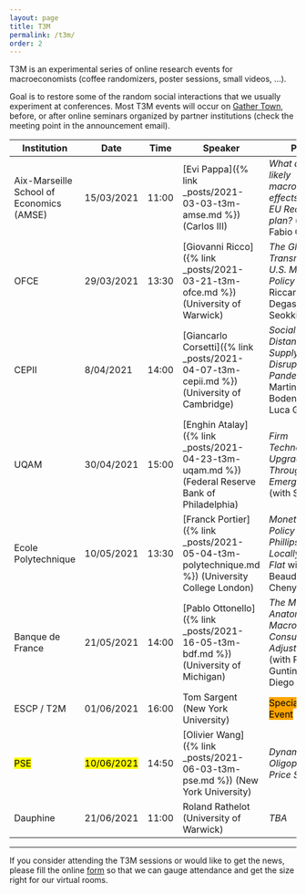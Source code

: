 ```yaml
---
layout: page
title: T3M
permalink: /t3m/
order: 2
---
```


T3M is an experimental series of online research events for macroeconomists (coffee randomizers, poster sessions, small videos, ...). 

Goal is to restore some of the random social interactions that we usually experiment at conferences.
Most T3M events will occur on [Gather Town](https://gather.town/), before, or after online seminars organized by partner institutions (check the meeting point in the announcement email).

| Institution                              | Date                     | Time  | Speaker                                                                                          | Paper                                                                                                |
| ---------------------------------------- | ------------------------ | ----- | ------------------------------------------------------------------------------------------------ | ---------------------------------------------------------------------------------------------------- |
| Aix-Marseille School of Economics (AMSE) | 15/03/2021               | 11:00 | [Evi Pappa]({% link _posts/2021-03-03-t3m-amse.md %})  (Carlos III)                              | *What are the likely macroeconomic effects of the EU Recovery plan?* (with Fabio Canova)             |
| OFCE                                     | 29/03/2021               | 13:30 | [Giovanni Ricco]({% link _posts/2021-03-21-t3m-ofce.md %})  (University of Warwick)              | *The Global Transmission of U.S. Monetary Policy* (with Riccardo Degasperi and Seokki Hong)          |
| CEPII                                    | 8/04/2021                | 14:00 | [Giancarlo Corsetti]({% link _posts/2021-04-07-t3m-cepii.md %}) (University of Cambridge)        | *Social Distancing and Supply Disruptions in a Pandemic* (with Martin Bodenstein and Luca Guerrieri) |
| UQAM                                     | 30/04/2021               | 15:00 | [Enghin Atalay]({% link _posts/2021-04-23-t3m-uqam.md %}) (Federal Reserve Bank of Philadelphia) | *Firm Technology Upgrading Through Emerging Work* (with Sarada)                                      |
| Ecole Polytechnique                      | 10/05/2021               | 13:30 | [Franck Portier]({% link _posts/2021-05-04-t3m-polytechnique.md %}) (University College London)  | *Monetary Policy when the  Phillips Curve is Locally Quite Flat* with Paul Beaudry and Chenyu Hou    |
| Banque de France                         | 21/05/2021               | 14:00 | [Pablo Ottonello]({% link _posts/2021-16-05-t3m-bdf.md %}) (University of Michigan)              | *The Micro Anatomy of Macro Consumption Adjustments* (with Rafael Guntin and Diego Perez)            |
| ESCP / T2M                               | 01/06/2021               | 16:00 | Tom Sargent  (New York University)                                                               | <mark style="background-color: orange">Special VR Event<mark>                                        |
| <mark>PSE</mark>                         | <mark>10/06/2021 </mark> | 14:50 | [Olivier Wang]({% link _posts/2021-06-03-t3m-pse.md %})  (New York University)                                                              | *Dynamic Oligopoly and Price Stickiness*                                                                   |
| Dauphine                                 | 21/06/2021               | 11:00 | Roland Rathelot  (University of Warwick)                                                         | *TBA*                                                                   |

---

If you consider attending the T3M sessions or would like to get the news, please fill the online [form](https://forms.gle/r4CaeMBBKRHB31kB7) so that we can gauge attendance and get the size right for our virtual rooms.
